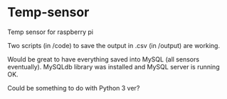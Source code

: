 # Temp-sensor
Temp sensor for raspberry pi

Two scripts (in /code) to save the output in .csv (in /output) are working. 

Would be great to have everything saved into MySQL (all sensors eventually).
MySQLdb library was installed and MySQL server is running OK. 

Could be something to do with Python 3 ver?

